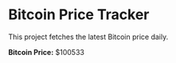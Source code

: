 # Bitcoin Price Tracker

This project fetches the latest Bitcoin price daily.

**Bitcoin Price:** $100533
